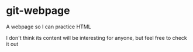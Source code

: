 # git-webpage
A webpage so I can practice HTML

I don't think its content will be interesting for anyone, but feel free to check it out
